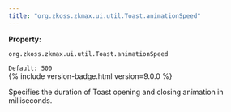 ```yaml
---
title: "org.zkoss.zkmax.ui.util.Toast.animationSpeed"
---
```


**Property:**

`org.zkoss.zkmax.ui.util.Toast.animationSpeed`

`Default: 500`  
{% include version-badge.html version=9.0.0 %}

Specifies the duration of Toast opening and closing animation in milliseconds.

